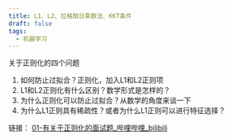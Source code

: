 ```yaml
---
title: L1、L2、拉格朗日乘数法、KKT条件
draft: false
tags:
  - 机器学习
---
```

 

关于正则化的四个问题
1. 如何防止过拟合？正则化，加入L1和L2正则项
2. L1和L2正则化有什么区别？数学形式是怎样的？
3. 为什么正则化可以防止过拟合？从数学的角度来谈一下
4. 为什么L1正则具有稀疏性？或者为什么L1正则可以进行特征选择？



链接：
[01-有关于正则化的面试题_哔哩哔哩_bilibili](https://www.bilibili.com/video/BV1aE411L7sj?p=1&vd_source=cff3eef3abcdb3fcf7537244dd23cb21)